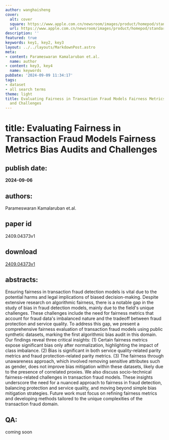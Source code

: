 ```yaml
---
author: wanghaisheng
cover:
  alt: cover
  square: https://www.apple.com.cn/newsroom/images/product/homepod/standard/Apple-HomePod-hero-230118_big.jpg.large_2x.jpg
  url: https://www.apple.com.cn/newsroom/images/product/homepod/standard/Apple-HomePod-hero-230118_big.jpg.large_2x.jpg
description: ''
featured: true
keywords: key1, key2, key3
layout: ../../layouts/MarkdownPost.astro
meta:
- content: Parameswaran Kamalaruban et.al.
  name: author
- content: key3, key4
  name: keywords
pubDate: '2024-09-09 11:34:17'
tags:
- dataset
- all search terms
theme: light
title: Evaluating Fairness in Transaction Fraud Models Fairness Metrics Bias Audits
  and Challenges
---
```


# title: Evaluating Fairness in Transaction Fraud Models Fairness Metrics Bias Audits and Challenges 
## publish date: 
**2024-09-06** 
## authors: 
  Parameswaran Kamalaruban et.al. 
## paper id
2409.04373v1
## download
[2409.04373v1](http://arxiv.org/abs/2409.04373v1)
## abstracts:
Ensuring fairness in transaction fraud detection models is vital due to the potential harms and legal implications of biased decision-making. Despite extensive research on algorithmic fairness, there is a notable gap in the study of bias in fraud detection models, mainly due to the field's unique challenges. These challenges include the need for fairness metrics that account for fraud data's imbalanced nature and the tradeoff between fraud protection and service quality. To address this gap, we present a comprehensive fairness evaluation of transaction fraud models using public synthetic datasets, marking the first algorithmic bias audit in this domain. Our findings reveal three critical insights: (1) Certain fairness metrics expose significant bias only after normalization, highlighting the impact of class imbalance. (2) Bias is significant in both service quality-related parity metrics and fraud protection-related parity metrics. (3) The fairness through unawareness approach, which involved removing sensitive attributes such as gender, does not improve bias mitigation within these datasets, likely due to the presence of correlated proxies. We also discuss socio-technical fairness-related challenges in transaction fraud models. These insights underscore the need for a nuanced approach to fairness in fraud detection, balancing protection and service quality, and moving beyond simple bias mitigation strategies. Future work must focus on refining fairness metrics and developing methods tailored to the unique complexities of the transaction fraud domain.
## QA:
coming soon
